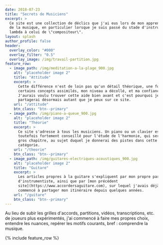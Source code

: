 ```yaml
---
date: 2018-07-23
title: "Secrets de Musiciens"
excerpt: >
  Ce site est une collection de déclics que j'ai eus lors de mon apprentissage 
  de la musique, en particulier lorsque je suis passé du stade d'instrumentiste 
  lambda à celui de \"compositeur\".
layout: splash
author_profile: false
header:
  overlay_color: "#000"
  overlay_filter: "0.5"
  overlay_image: /img/travail-partition.jpg
feature_row:
  - image_path: /img/meditation-a-la-plage_900.jpg
    alt: "placeholder image 2"
    title: "Attitude"
    excerpt: >
      Cette différence n'est de loin pas qu'un détail théorique, une fois 
      certains concepts assimilés, mon niveau a décollé, et ma confiance avec. 
      J'aurais voulu trouver cette aide bien avant et c'est pourquoi je 
      partagerai désormais autant que je peux sur ce site.
    url: "/attitude"
    btn_class: "btn--primary"
  - image_path: /img/piano-a-queue_900.jpg
    alt: "placeholder image 2"
    title: "Théorie"
    excerpt: >
      Ce site s'adresse à tous les musiciens. Un piano ou un clavier est 
      toutefois fortement conseillé pour l'étude de l'harmonie, qui sera un 
      gros chapitre, au sujet duquel je donnerai des pistes dans cette 
      catégorie.
    url: "/theorie"
    btn_class: "btn--primary"
  - image_path: /img/guitares-electriques-acoustiques_900.jpg
    alt: "placeholder image 2"
    title: "Guitare"
    excerpt: >
      Les articles propres à la guitare s'expliquent par mon propre parcours 
      d'instrumentiste, ainsi que par [mon précédent 
      site](https://www.accordersaguitare.com), sur lequel j'avais déjà 
      commencé à partager mon itinéraire depuis quelques années.
    url: "/guitare"
    btn_class: "btn--primary"
---
```


Au lieu de subir les grilles d'accords, partitions, vidéos, transcriptions, 
etc. de joueurs plus expérimentés, j'ai commencé à faire mes propres choix, 
entendre les nuances, repérer les motifs courants, bref : comprendre la 
musique.

{% include feature_row %}
